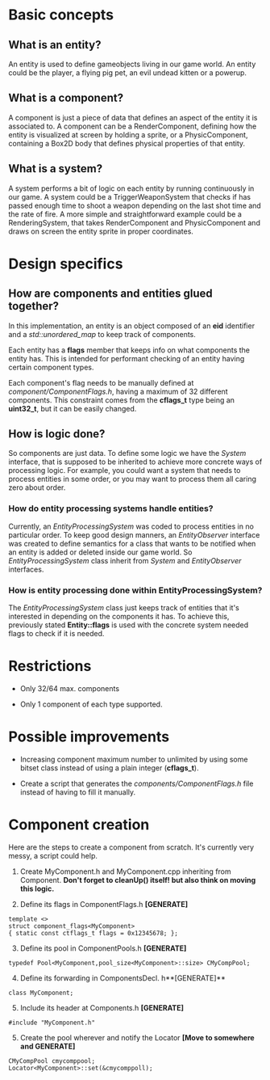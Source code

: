 
# Basic concepts

## What is an entity?

An entity is used to define gameobjects living in our game world.
An entity could be the player, a flying pig pet, an evil undead kitten
or a powerup.

## What is a component?


A component is just a piece of data that defines an aspect of
the entity it is associated to. A component can be a RenderComponent,
defining how the entity is visualized at screen by holding a sprite,
or a PhysicComponent, containing a Box2D body that defines physical
properties of that entity.

## What is a system?

A system performs a bit of logic on each entity by running
continuously in our game. A system could be a TriggerWeaponSystem
that checks if has passed enough time to shoot a weapon depending
on the last shot time and the rate of fire. A more simple and
straightforward example could be a RenderingSystem, that takes
RenderComponent and PhysicComponent and draws on screen the entity
sprite in proper coordinates.

# Design specifics

## How are components and entities glued together?

In this implementation, an entity is an object composed of an **eid**
identifier and a *std::unordered_map* to keep track of components.

Each entity has a **flags** member that keeps info on what
components the entity has. This is intended for performant checking
of an entity having certain component types.

Each component's flag needs to be manually defined at
*component/ComponentFlags.h*, having a maximum of 32 different
components. This constraint comes from the **cflags_t** type being
an **uint32_t**, but it can be easily changed.

## How is logic done?

So components are just data. To define some logic we have the
*System* interface, that is supposed to be inherited to achieve more
concrete ways of processing logic. For example, you could want a
system that needs to process entities in some order, or you may want
to process them all caring zero about order.

### How do entity processing systems handle entities?

Currently, an *EntityProcessingSystem* was coded to process entities
in no particular order. To keep good design manners, an *EntityObserver*
interface was created to define semantics for a class that wants
to be notified when an entity is added or deleted inside our game world.
So *EntityProcessingSystem* class inherit from *System* and *EntityObserver*
interfaces.

### How is entity processing done within EntityProcessingSystem?

The *EntityProcessingSystem* class just keeps track of entities
that it's interested in depending on the components it has. To achieve this,
previously stated **Entity::flags** is used with the concrete system
needed flags to check if it is needed.

# Restrictions

* Only 32/64 max. components

* Only 1 component of each type supported.

# Possible improvements

* Increasing component maximum number to unlimited by using some
bitset class instead of using a plain integer (**cflags_t**).

* Create a script that generates the *components/ComponentFlags.h*
file instead of having to fill it manually.


# Component creation

Here are the steps to create a component from scratch. It's currently very messy, a script could help.

1. Create MyComponent.h and MyComponent.cpp inheriting from Component. **Don't forget to cleanUp() itself! but also think on moving this logic.**

2. Define its flags in ComponentFlags.h **[GENERATE]**

```
template <>
struct component_flags<MyComponent>
{ static const ctflags_t flags = 0x12345678; };
```

3. Define its pool in ComponentPools.h **[GENERATE]**


```
typedef Pool<MyComponent,pool_size<MyComponent>::size> CMyCompPool;
```

4. Define its forwarding in ComponentsDecl. h**[GENERATE]**


```class MyComponent;```

5. Include its header at Components.h **[GENERATE]**


```#include "MyComponent.h"```

5. Create the pool wherever and notify the Locator **[Move to somewhere and GENERATE]**

```
CMyCompPool cmycomppool;
Locator<MyComponent>::set(&cmycomppoll);
```


